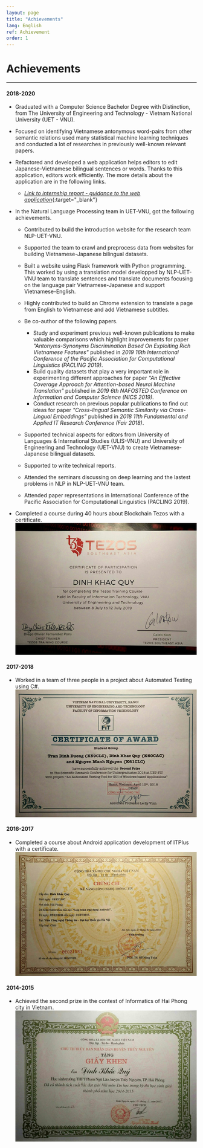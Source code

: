 ```yaml
---
layout: page
title: "Achievements"
lang: English
ref: Achievement
order: 1
---
```

# Achievements
---

#### 2018-2020
* Graduated with a Computer Science Bachelor Degree with Distinction, from The University of Engineering and Technology - Vietnam National University (UET - VNU).
* Focused on identifying Vietnamese antonymous word-pairs from other semantic relations used many statistical machine learning techniques and conducted a lot of researches in previously well-known relevant papers. 

* Refactored and developed a web application helps editors to edit Japanese-Vietnamese bilingual sentences or words. Thanks to this application, editors work efficiently. The more details about the application are in the following links.
    * [*Link to internship report - guidance to the web application*](https://drive.google.com/file/d/1Y7XfaogJ1cKG2XfF1Vd-J0flC6VfjQtS/view?usp=sharing){:target="_blank"}

* In the Natural Language Processing team in UET-VNU, got the following achievements. 
    * Contributed to build the introduction website for the research team NLP-UET-VNU.  
    * Supported the team to crawl and preprocess data from websites for building Vietnamese-Japanese bilingual datasets.
    * Built a website using Flask framework with Python programming. This worked by using a translation model developped by NLP-UET-VNU team to translate sentences and translate documents focusing on the language pair Vietnamese-Japanese and support Vietnamese-English. 
    * Highly contributed to build an Chrome extension to translate a page from English to Vietnamese and add Vietnamese subtitles.
    * Be co-author of the following papers. 
        * Study and experiment previous well-known publications to make valuable comparisons which highlight improvements for paper *"Antonyms-Synonyms Discrimination Based On Exploiting Rich Vietnamese Features"* published in *2019 16th International Conference of the Pacific Association for Computational Linguistics (PACLING 2019)*.
        * Build quality datasets that play a very important role in experimenting different approaches for paper *"An Effective Coverage Approach for Attention-based Neural Machine Translation"* published in *2019 6th NAFOSTED Conference on Information and Computer Science (NICS 2019)*.
        * Conduct research on previous popular publications to find out ideas for paper *"Cross-lingual Semantic Similarity via Cross-Lingual Embeddings"* published in *2018 11th Fundamental and Applied IT Research Conference (Fair 2018)*.
        
    * Supported technical aspects for editors from University of Languages & International Studies (ULIS-VNU) and University of Engineering and Technology (UET-VNU) to create Vietnamese-Japanese bilingual datasets.
    * Supported to write technical reports.
    * Attended the seminars discussing on deep learning and the lastest problems in NLP in NLP-UET-VNU team.
    * Attended paper representations in International Conference of the Pacific Association for Computational Linguistics (PACLING 2019). 
    
* Completed a course during 40 hours about Blockchain Tezos with a certificate.
![](/Certificates/Tezos.jpg "Certificate Blockchain Tezos.")
 
#### 2017-2018
* Worked in a team of three people in a project about Automated Testing using C#.
![](/Certificates/Csharp.jpg "Certificate in the Scientific Research Conference at the Faculty Information Technology UET-VNU.")

#### 2016-2017
* Completed a course about Android application development of ITPlus with a certificate.
![](/Certificates/android.jpg "Certificate Android application development of ITPlus.")

#### 2014-2015
* Achieved the second prize in the contest of Informatics of Hai Phong city in Vietnam.
![](/Certificates/grade_12.jpg "Certificate of the prize.")









